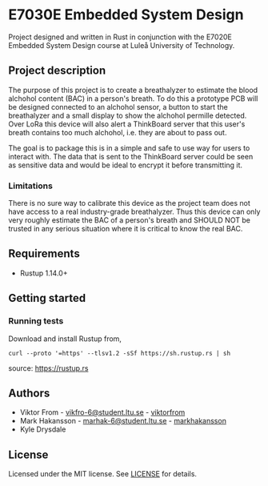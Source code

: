 # E7030E Embedded System Design
Project designed and written in Rust in conjunction with the E7020E Embedded System Design course at Luleå University of Technology. 

## Project description
The purpose of this project is to create a breathalyzer to estimate the blood alchohol content (BAC) in a person's breath. 
To do this a prototype PCB will be designed connected to an alchohol sensor, a button to start the breathalyzer and a small display to show the alchohol permille detected. Over LoRa this device will also alert a ThinkBoard server that this user's breath contains too much alchohol, i.e. they are about to pass out. 

The goal is to package this is in a simple and safe to use way for users to interact with. The data that is sent to the ThinkBoard server could be seen as sensitive data and would be ideal to encrypt it before transmitting it. 

### Limitations
There is no sure way to calibrate this device as the project team does not have access to a real industry-grade breathalyzer. Thus this device can only very roughly estimate the BAC of a person's breath and SHOULD NOT be trusted in any serious situation where it is critical to know the real BAC.

## Requirements
* Rustup 1.14.0+

## Getting started
### Running tests
Download and install Rustup from,
```
curl --proto '=https' --tlsv1.2 -sSf https://sh.rustup.rs | sh
```
source: https://rustup.rs

## Authors
* Viktor From - vikfro-6@student.ltu.se - [viktorfrom](https://github.com/viktorfrom)
* Mark Hakansson - marhak-6@student.ltu.se - [markhakansson](https://github.com/markhakansson)
* Kyle Drysdale 

## License
Licensed under the MIT license. See [LICENSE](LICENSE) for details.

